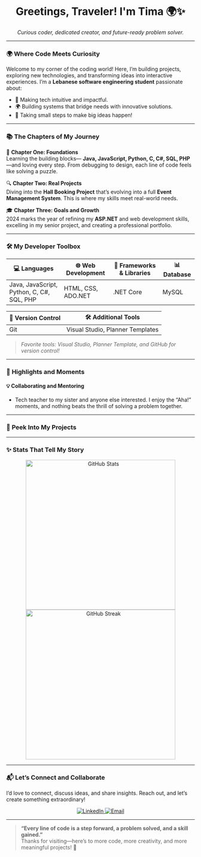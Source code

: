 <h1 align="center">Greetings, Traveler! I'm Tima 🌍✨</h1>

<p align="center">
  <i>Curious coder, dedicated creator, and future-ready problem solver.</i>
</p>

---

### 🌍 **Where Code Meets Curiosity**

Welcome to my corner of the coding world! Here, I’m building projects, exploring new technologies, and transforming ideas into interactive experiences. I’m a **Lebanese software engineering student** passionate about:

- 🌱 Making tech intuitive and impactful.
- 🌍 Building systems that bridge needs with innovative solutions.
- 🎉 Taking small steps to make big ideas happen!

---

### 📚 **The Chapters of My Journey**

🧩 **Chapter One: Foundations**  
Learning the building blocks— **Java, JavaScript, Python, C, C#, SQL, PHP**—and loving every step. From debugging to design, each line of code feels like solving a puzzle.

🔍 **Chapter Two: Real Projects**  
Diving into the **Hall Booking Project** that’s evolving into a full **Event Management System**. This is where my skills meet real-world needs.

🎓 **Chapter Three: Goals and Growth**  
2024 marks the year of refining my **ASP.NET** and web development skills, excelling in my senior project, and creating a professional portfolio.

---

### 🛠️ **My Developer Toolbox**

| 💻 Languages           | 🌐 Web Development       | 🔧 Frameworks & Libraries | 📊 Database |
|------------------------|--------------------------|---------------------------|-------------|
| Java, JavaScript, Python, C, C#, SQL, PHP | HTML, CSS, ADO.NET   | .NET Core                 | MySQL       |

| 🔄 Version Control  | 🛠️ Additional Tools |
|---------------------|---------------------|
| Git                 | Visual Studio, Planner Templates |

> *Favorite tools: Visual Studio, Planner Template, and GitHub for version control!*

---

### 🌟 **Highlights and Moments**

#### **💡 Collaborating and Mentoring**
- Tech teacher to my sister and anyone else interested. I enjoy the “Aha!” moments, and nothing beats the thrill of solving a problem together.

---

### 🎨 **Peek Into My Projects**


---

### ✨ **Stats That Tell My Story**

<p align="center">
  <img src="https://github-readme-stats.vercel.app/api?username=your-username&show_icons=true&theme=transparent" width="400" alt="GitHub Stats"/>
  <img src="https://github-readme-streak-stats.herokuapp.com/?user=your-username&theme=transparent" width="400" alt="GitHub Streak"/>
</p>

---

### 📬 **Let’s Connect and Collaborate**

I’d love to connect, discuss ideas, and share insights. Reach out, and let’s create something extraordinary!

<p align="center">
  <a href="https://linkedin.com/in/your-profile">
    <img src="https://img.shields.io/badge/LinkedIn-Let's Connect-blue?style=for-the-badge&logo=linkedin" alt="LinkedIn">
  </a>
  <a href="mailto:hamdouchfatima168@gmail.com">
    <img src="https://img.shields.io/badge/Email-Say Hello!-red?style=for-the-badge&logo=gmail" alt="Email">
  </a>
</p>

---

> **“Every line of code is a step forward, a problem solved, and a skill gained.”**  
> Thanks for visiting—here’s to more code, more creativity, and more meaningful projects! 🌈


<!---
Fatima-Hamdoush/Fatima-Hamdoush is a ✨ special ✨ repository because its `README.md` (this file) appears on your GitHub profile.
You can click the Preview link to take a look at your changes.
--->
